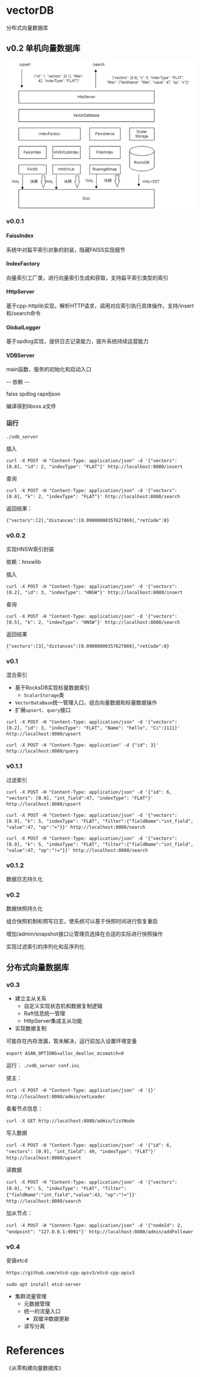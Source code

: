 # vectorDB
分布式向量数据库

## v0.2 单机向量数据库

![](./stand-alone.png)

### v0.0.1
#### FaissIndex
系统中对扁平索引对象的封装，隐藏FAISS实现细节
#### IndexFactory
向量索引工厂类，进行向量索引生成和获取，支持扁平索引类型的索引
#### HttpServer
基于cpp-httplib实现，解析HTTP请求，调用对应索引执行具体操作，支持/insert和/search命令
#### GlobalLogger 
基于spdlog实现，提供日志记录能力，提升系统持续运营能力
#### VDBServer
main函数，服务的初始化和启动入口

-- 依赖 --

faiss
spdlog
rapidjson

编译得到libxxx.a文件

### 运行

```
./vdb_server
```

插入
```
curl -X POST -H "Content-Type: application/json" -d '{"vectors": [0.8], "id": 2, "indexType": "FLAT"}' http://localhost:8080/insert
```

查询
```
curl -X POST -H "Content-Type: application/json" -d '{"vectors": [0.8], "k": 2, "indexType": "FLAT"}' http://localhost:8080/search
```
返回结果：
```
{"vectors":[2],"distances":[0.09000000357627869],"retCode":0}
```

### v0.0.2
实现HNSW索引封装

依赖：hnswlib

插入
```
curl -X POST -H "Content-Type: application/json" -d '{"vectors": [0.2], "id": 3, "indexType": "HNSW"}' http://localhost:8080/insert
```

查询
```
curl -X POST -H "Content-Type: application/json" -d '{"vectors": [0.5], "k": 2, "indexType": "HNSW"}' http://localhost:8080/search
```

返回结果
```
{"vectors":[3],"distances":[0.09000000357627869],"retCode":0}
```

### v0.1
混合索引
- 基于RocksDB实现标量数据索引
    - `ScalarStorage`类
- `VectorDataBase`统一管理入口，组合向量数据和标量数据操作
- 扩展`upsert`、`query`接口

```
curl -X POST -H "Content-Type: application/json" -d '{"vectors": [0.2], "id": 3, "indexType": "FLAT", "Name": "hello", "Ci":1111}' http://localhost:8080/upsert
```

```
curl -X POST -H "Content-Type: application" -d {"id": 3}' http://localhost:8080/query
```

### v0.1.1
过滤索引

```
curl -X POST -H "Content-Type: application/json" -d '{"id": 6, "vectors": [0.9], "int_field":47, "indexType": "FLAT"}' http://localhost:8080/upsert
```

```
curl -X POST -H "Content-Type: application/json" -d '{"vectors": [0.9], "k": 5, "indexType": "FLAT", "filter":{"fieldName":"int_field", "value":47, "op":"="}}' http://localhost:8080/search
```

```
curl -X POST -H "Content-Type: application/json" -d '{"vectors": [0.9], "k": 5, "indexType": "FLAT", "filter":{"fieldName":"int_field", "value":47, "op":"!="}}' http://localhost:8080/search
```

### v0.1.2
数据日志持久化

### v0.2
数据快照持久化

组合快照机制和预写日志，使系统可以基于快照时间进行恢复重启

增加/admin/snapshot接口让管理员选择在合适的实际进行快照操作

实现过滤索引的序列化和反序列化

## 分布式向量数据库

### v0.3

- 建立主从关系
    - 自定义实现状态机和数据复制逻辑
    - Raft信息统一管理
    - HttpServer集成主从功能
- 实现数据复制

可能存在内存泄漏，暂未解决，运行前加入设置环境变量

`export ASAN_OPTIONS=alloc_dealloc_mismatch=0` 

运行：
`./vdb_server conf.ini`

提主：

`curl -X POST -H "Content-Type: application/json" -d '{}' http://localhost:8080/admin/setLeader`

查看节点信息：

`curl -X GET http://localhost:8080/admin/listNode`

写入数据

`curl -X POST -H "Content-Type: application/json" -d '{"id": 6, "vectors": [0.9], "int_field": 49, "indexType": "FLAT"}' http://localhost:8080/upsert`

读数据

`curl -X POST -H "Content-Type: application/json" -d '{"vectors": [0.9], "k": 5, "indexType": "FLAT", "filter":{"fieldName":"int_field","value":43, "op":"!="}}' http://localhost:8080/search`

加从节点：

`curl -X POST -H "Content-Type: application/json" -d '{"nodeId": 2, "endpoint": "127.0.0.1:9091"}' http://localhost:8080/admin/addFollower`

### v0.4

安装etcd

`https://github.com/etcd-cpp-apiv3/etcd-cpp-apiv3`

`sudo apt install etcd-server`


- 集群流量管理
    - 元数据管理
    - 统一的流量入口
        - 双缓冲数据更新
    - 读写分离
# References
《从零构建向量数据库》